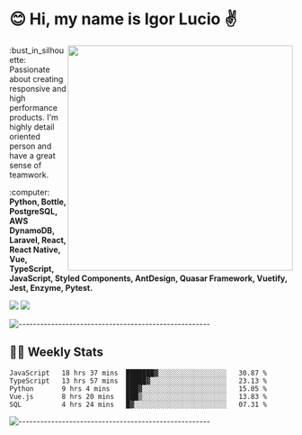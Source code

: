 # :blush: Hi, my name is Igor Lucio :v:

<img src="https://github-readme-stats.vercel.app/api?username=iguit0&show_icons=true&count_private=true&theme=tokyonight" min-width="400px" max-width="400px" width="400px" align="right" />

<p align="left"> 
  :bust_in_silhouette: Passionate about creating responsive and high performance products.
  I'm highly detail oriented person and have a great sense of teamwork.
</p>

<p align="left">
  :computer: <strong>Python, Bottle, PostgreSQL, AWS DynamoDB, Laravel, React, React Native, Vue, TypeScript, JavaScript, Styled Components, AntDesign, Quasar Framework, Vuetify, Jest, Enzyme, Pytest.</strong>
</p>

<p align="left">
  <a href="https://www.linkedin.com/in/igor-lucio-alves" target="_blank" rel="noopener noreferrer" alt="Linkedin">
  <img src="https://img.shields.io/badge/LinkedIn-0077B5?style=for-the-badge&logo=linkedin&logoColor=white" /></a>

  <a href="https://t.me/iguit0" target="_blank" rel="noopener noreferrer" alt="Telegram">
  <img src="https://img.shields.io/badge/Telegram-2CA5E0?style=for-the-badge&logo=telegram&logoColor=white" /></a>
</p>

![-----------------------------------------------------](https://raw.githubusercontent.com/andreasbm/readme/master/assets/lines/aqua.png)

## :man_technologist: Weekly Stats
<!--START_SECTION:waka-->
```text
JavaScript   18 hrs 37 mins  ███████▓░░░░░░░░░░░░░░░░░   30.87 % 
TypeScript   13 hrs 57 mins  █████▓░░░░░░░░░░░░░░░░░░░   23.13 % 
Python       9 hrs 4 mins    ███▓░░░░░░░░░░░░░░░░░░░░░   15.05 % 
Vue.js       8 hrs 20 mins   ███▒░░░░░░░░░░░░░░░░░░░░░   13.83 % 
SQL          4 hrs 24 mins   █▓░░░░░░░░░░░░░░░░░░░░░░░   07.31 % 
```
<!--END_SECTION:waka-->
![-----------------------------------------------------](https://raw.githubusercontent.com/andreasbm/readme/master/assets/lines/aqua.png)

